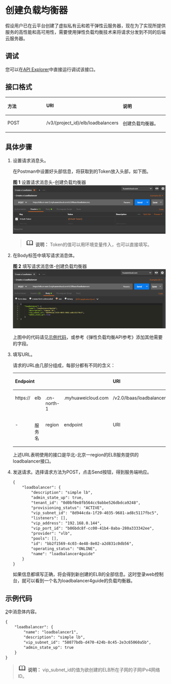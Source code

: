 # 创建负载均衡器<a name="elb_qs_0004"></a>

假设用户已在云平台创建了虚拟私有云和若干弹性云服务器，现在为了实现所提供服务的高性能和高可用性，需要使用弹性负载均衡技术来将请求分发到不同的后端云服务器。

## 调试<a name="zh-cn_topic_0135706200_section3683205810399"></a>

您可以在[API Explorer](https://apiexplorer.developer.huaweicloud.com/apiexplorer/doc?product=ELB&api=CreateLoadbalancer&version=v2)中直接运行调试该接口。

## 接口格式<a name="zh-cn_topic_0135706200_section28788730"></a>

<a name="zh-cn_topic_0135706200_table27697526"></a>
<table><thead align="left"><tr id="zh-cn_topic_0135706200_row9977790"><th class="cellrowborder" valign="top" width="29.292929292929294%" id="mcps1.1.4.1.1"><p id="zh-cn_topic_0135706200_p2894687"><a name="zh-cn_topic_0135706200_p2894687"></a><a name="zh-cn_topic_0135706200_p2894687"></a>方法</p>
</th>
<th class="cellrowborder" valign="top" width="35.35353535353536%" id="mcps1.1.4.1.2"><p id="zh-cn_topic_0135706200_p33143133"><a name="zh-cn_topic_0135706200_p33143133"></a><a name="zh-cn_topic_0135706200_p33143133"></a>URI</p>
</th>
<th class="cellrowborder" valign="top" width="35.35353535353536%" id="mcps1.1.4.1.3"><p id="zh-cn_topic_0135706200_p239263"><a name="zh-cn_topic_0135706200_p239263"></a><a name="zh-cn_topic_0135706200_p239263"></a>说明</p>
</th>
</tr>
</thead>
<tbody><tr id="zh-cn_topic_0135706200_row19380366"><td class="cellrowborder" valign="top" width="29.292929292929294%" headers="mcps1.1.4.1.1 "><p id="zh-cn_topic_0135706200_p26305809"><a name="zh-cn_topic_0135706200_p26305809"></a><a name="zh-cn_topic_0135706200_p26305809"></a>POST</p>
</td>
<td class="cellrowborder" valign="top" width="35.35353535353536%" headers="mcps1.1.4.1.2 "><p id="zh-cn_topic_0135706200_p50395793"><a name="zh-cn_topic_0135706200_p50395793"></a><a name="zh-cn_topic_0135706200_p50395793"></a>/v3/{project_id}/elb/loadbalancers</p>
</td>
<td class="cellrowborder" valign="top" width="35.35353535353536%" headers="mcps1.1.4.1.3 "><p id="zh-cn_topic_0135706200_p55527413"><a name="zh-cn_topic_0135706200_p55527413"></a><a name="zh-cn_topic_0135706200_p55527413"></a>创建负载均衡器。</p>
</td>
</tr>
</tbody>
</table>

## 具体步骤<a name="zh-cn_topic_0135706200_section57771982"></a>

1.  设置请求消息头。

    在Postman中设置好头部信息，将获取到的Token放入头部，如下图。

    **图 1**  设置请求消息头-创建负载均衡器<a name="zh-cn_topic_0135706200_fig9571194319585"></a>  
    ![](figures/设置请求消息头-创建负载均衡器.png "设置请求消息头-创建负载均衡器")

    >![](public_sys-resources/icon-note.gif) **说明：** 
    >Token的值可以用环境变量传入，也可以直接填写。

2.  <a name="zh-cn_topic_0135706200_li1268820384356"></a>在Body标签中填写请求消息体。

    **图 2**  填写请求消息体-创建负载均衡器<a name="zh-cn_topic_0135706200_fig173212123592"></a>  
    ![](figures/填写请求消息体-创建负载均衡器.png "填写请求消息体-创建负载均衡器")

    上图中的代码请见[示例代码](#zh-cn_topic_0135706200_section545924519464)，或参考《弹性负载均衡API参考》添加其他需要的字段。

3.  填写URL。

    请求的URL由几部分组成，每部分都有不同的含义：

    <a name="zh-cn_topic_0135706200_table15734461"></a>
    <table><thead align="left"><tr id="zh-cn_topic_0135706200_row163859550434"><th class="cellrowborder" colspan="4" valign="top" id="mcps1.1.6.1.1"><p id="zh-cn_topic_0135706200_p295112734414"><a name="zh-cn_topic_0135706200_p295112734414"></a><a name="zh-cn_topic_0135706200_p295112734414"></a>Endpoint</p>
    </th>
    <th class="cellrowborder" valign="top" id="mcps1.1.6.1.2"><p id="zh-cn_topic_0135706200_p6386165512431"><a name="zh-cn_topic_0135706200_p6386165512431"></a><a name="zh-cn_topic_0135706200_p6386165512431"></a>URI</p>
    </th>
    </tr>
    </thead>
    <tbody><tr id="zh-cn_topic_0135706200_row12330925"><td class="cellrowborder" valign="top" width="20%" headers="mcps1.1.6.1.1 "><p id="zh-cn_topic_0135706200_p59280891"><a name="zh-cn_topic_0135706200_p59280891"></a><a name="zh-cn_topic_0135706200_p59280891"></a>https://</p>
    </td>
    <td class="cellrowborder" valign="top" width="20%" headers="mcps1.1.6.1.1 "><p id="zh-cn_topic_0135706200_p37022841"><a name="zh-cn_topic_0135706200_p37022841"></a><a name="zh-cn_topic_0135706200_p37022841"></a>elb</p>
    </td>
    <td class="cellrowborder" valign="top" width="20%" headers="mcps1.1.6.1.1 "><p id="zh-cn_topic_0135706200_p46060111"><a name="zh-cn_topic_0135706200_p46060111"></a><a name="zh-cn_topic_0135706200_p46060111"></a>.cn-north-1</p>
    </td>
    <td class="cellrowborder" valign="top" width="20%" headers="mcps1.1.6.1.1 "><p id="zh-cn_topic_0135706200_p39881510"><a name="zh-cn_topic_0135706200_p39881510"></a><a name="zh-cn_topic_0135706200_p39881510"></a>.myhuaweicloud.com</p>
    </td>
    <td class="cellrowborder" valign="top" width="20%" headers="mcps1.1.6.1.2 "><p id="zh-cn_topic_0135706200_p9176869"><a name="zh-cn_topic_0135706200_p9176869"></a><a name="zh-cn_topic_0135706200_p9176869"></a>/v2.0/lbaas/loadbalancers</p>
    </td>
    </tr>
    <tr id="zh-cn_topic_0135706200_row15482964"><td class="cellrowborder" valign="top" width="20%" headers="mcps1.1.6.1.1 "><p id="zh-cn_topic_0135706200_p798132744416"><a name="zh-cn_topic_0135706200_p798132744416"></a><a name="zh-cn_topic_0135706200_p798132744416"></a>-</p>
    </td>
    <td class="cellrowborder" valign="top" width="20%" headers="mcps1.1.6.1.1 "><p id="zh-cn_topic_0135706200_p48016815"><a name="zh-cn_topic_0135706200_p48016815"></a><a name="zh-cn_topic_0135706200_p48016815"></a>服务名</p>
    </td>
    <td class="cellrowborder" valign="top" width="20%" headers="mcps1.1.6.1.1 "><p id="zh-cn_topic_0135706200_p64156767"><a name="zh-cn_topic_0135706200_p64156767"></a><a name="zh-cn_topic_0135706200_p64156767"></a>region</p>
    </td>
    <td class="cellrowborder" valign="top" width="20%" headers="mcps1.1.6.1.1 "><p id="zh-cn_topic_0135706200_p29315611"><a name="zh-cn_topic_0135706200_p29315611"></a><a name="zh-cn_topic_0135706200_p29315611"></a>endpoint</p>
    </td>
    <td class="cellrowborder" valign="top" width="20%" headers="mcps1.1.6.1.2 "><p id="zh-cn_topic_0135706200_p25754316"><a name="zh-cn_topic_0135706200_p25754316"></a><a name="zh-cn_topic_0135706200_p25754316"></a>URI</p>
    </td>
    </tr>
    </tbody>
    </table>

    上述URL表明使用的接口是华北-北京一region的ELB服务提供的loadbalancer接口。

4.  发送请求。选择请求方法为POST，点击Send按钮，得到服务端响应。

    ```
    {
        "loadbalancer": {
            "description": "simple lb",
            "admin_state_up": true,
            "tenant_id": "0d0bf0e8fb564cc9abbe526dbdca9248",
            "provisioning_status": "ACTIVE",
            "vip_subnet_id": "8d944cda-1f29-4035-9681-ad8c5117fbc5",
            "listeners": [],
            "vip_address": "192.168.0.144",
            "vip_port_id": "b06bdc8f-cc00-41b4-8aba-280a333342ee",
            "provider": "vlb",
            "pools": [],
            "id": "bb2f1569-4c03-4e48-8e02-a2d831c0db56",
            "operating_status": "ONLINE",
            "name": "loadbalancer4guide"
        }
    }
    ```

    如果信息都填写正确，将会得到新创建的ELB的全部信息。这时登录web控制台，就可以看到一个名为loadbalancer4guide的负载均衡器。


## 示例代码<a name="zh-cn_topic_0135706200_section545924519464"></a>

[2](#zh-cn_topic_0135706200_li1268820384356)中消息体内容。

```
{ 
    "loadbalancer": { 
        "name": "loadbalancer1", 
        "description": "simple lb", 
        "vip_subnet_id": "58077bdb-d470-424b-8c45-2e3c65060a5b", 
        "admin_state_up": true 
    } 
} 
```

>![](public_sys-resources/icon-note.gif) **说明：** 
>vip\_subnet\_id的值为欲创建的ELB所在子网的子网IPv4网络ID。

